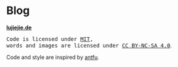 # Blog

**[lujiejie.de](https://lujiejie.de)**

<samp>Code is licensed under <a href='./LICENSE'>MIT</a>,<br> words and images are licensed under <a href='https://creativecommons.org/licenses/by-nc-sa/4.0/'>CC BY-NC-SA 4.0</a></samp>.

Code and style are inspired by [antfu](https://github.com/antfu/antfu.me).

